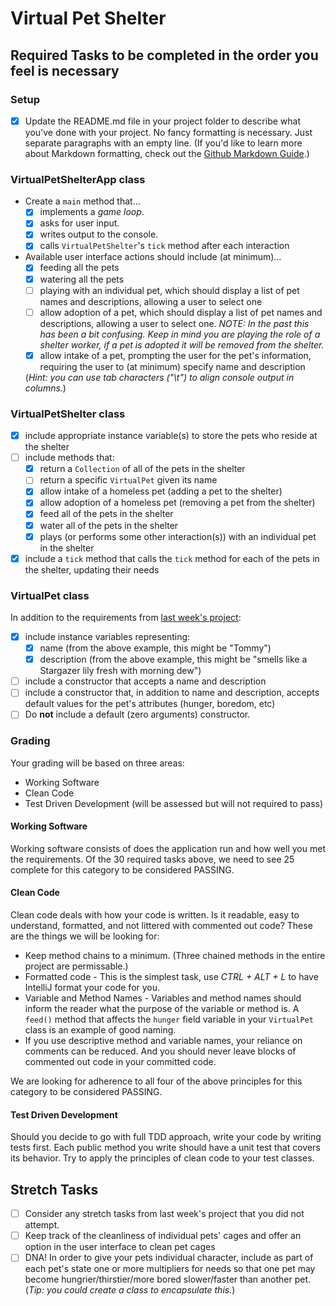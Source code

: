 # Virtual Pet Shelter

## Required Tasks to be completed in the order you feel is necessary

### Setup
- [x] Update the README.md file in your project folder to describe what you've done with your project. No fancy formatting is necessary. Just separate paragraphs with an empty line. (If you'd like to learn more about Markdown formatting, check out the [Github Markdown Guide](https://guides.github.com/features/mastering-markdown/).)

### VirtualPetShelterApp class

- Create a `main` method that…
	- [x] implements a *game loop*.
	- [x] asks for user input.
	- [x] writes output to the console.
	- [x] calls `VirtualPetShelter`'s `tick` method after each interaction

- Available user interface actions should include (at minimum)…
	- [x] feeding all the pets
	- [x] watering all the pets
	- [ ] playing with an individual pet, which should display a list of pet names and descriptions, allowing a user to select one
	- [ ] allow adoption of a pet, which should display a list of pet names and descriptions, allowing a user to select one.  _NOTE: In the past this has been a bit confusing.  Keep in mind you are playing the role of a shelter worker, if a pet is adopted it will be removed from the shelter._
	- [x] allow intake of a pet, prompting the user for the pet's information, requiring the user to (at minimum) specify name and description

	(*Hint: you can use tab characters ("\t") to align console output in columns.*)

### VirtualPetShelter class

- [x] include appropriate instance variable(s) to store the pets who reside at the shelter
- [ ] include methods that:
	- [x] return a `Collection` of all of the pets in the shelter
	- [ ] return a specific `VirtualPet` given its name
	- [x] allow intake of a homeless pet (adding a pet to the shelter)
	- [x] allow adoption of a homeless pet (removing a pet from the shelter)
	- [x] feed all of the pets in the shelter
	- [x] water all of the pets in the shelter
	- [x] plays (or performs some other interaction(s)) with an individual pet in the shelter
- [x] include a `tick` method that calls the `tick` method for each of the pets in the shelter, updating their needs

### VirtualPet class
	
In addition to the requirements from [last week's project](./virtual-pet):
- [x] include instance variables representing:
	- [x] name (from the above example, this might be "Tommy")
	- [x] description (from the above example, this might be "smells like a Stargazer lily fresh with morning dew")
- [ ] include a constructor that accepts a name and description
- [ ] include a constructor that, in addition to name and description, accepts default values for the pet's attributes (hunger, boredom, etc)
- [ ] Do **not** include a default (zero arguments) constructor.
 
### Grading
Your grading will be based on three areas:
- Working Software
- Clean Code
- Test Driven Development (will be assessed but will not required to pass) 

#### Working Software
Working software consists of does the application run and how well you met the requirements.  Of the 30 required tasks above, we need to see 25 complete for this category to be considered PASSING.

#### Clean Code
Clean code deals with how your code is written.  Is it readable, easy to understand, formatted, and not littered with commented out code?   These are the things we will be looking for:

- Keep method chains to a minimum. (Three chained methods in the entire project are permissable.)
- Formatted code - This is the simplest task, use _CTRL + ALT + L_ to have IntelliJ format your code for you.
- Variable and Method Names - Variables and method names should inform the reader what the purpose of the variable or method is.  A `feed()` method that affects the `hunger` field variable in your `VirtualPet` class is an example of good naming.
- If you use descriptive method and variable names, your reliance on comments can be reduced.  And you should never leave blocks of commented out code in your committed code. 


We are looking for adherence to all four of the above principles for this category to be considered PASSING.

#### Test Driven Development 
Should you decide to go with full TDD approach, write your code by writing tests first.  Each public method you write should have a unit test that covers its behavior.  Try to apply the principles of clean code to your test classes. 

## Stretch Tasks

- [ ] Consider any stretch tasks from last week's project that you did not attempt.
- [ ] Keep track of the cleanliness of individual pets' cages and offer an option in the user interface to clean pet cages
- [ ] DNA! In order to give your pets individual character, include as part of each pet's state one or more multipliers for needs so that one pet may become hungrier/thirstier/more bored slower/faster than another pet. (*Tip: you could create a class to encapsulate this.*)

